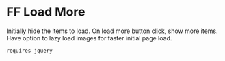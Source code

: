 # FF Load More

Initially hide the items to load. On load more button click, show more items. Have option to lazy load images for faster initial page load.

`requires jquery`
